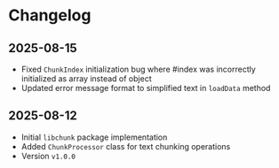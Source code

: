 # Changelog

## 2025-08-15

- Fixed `ChunkIndex` initialization bug where #index was incorrectly initialized
  as array instead of object
- Updated error message format to simplified text in `loadData` method

## 2025-08-12

- Initial `libchunk` package implementation
- Added `ChunkProcessor` class for text chunking operations
- Version `v1.0.0`
